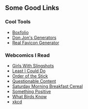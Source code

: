 ## Some Good Links

### Cool Tools

- [Boxfolio][boxf]
- [Don Jon's Generators][donjon]
- [Real Favicon Generator][rfg]

### Webcomics I Read

- [Girls With Slingshots][gws]
- [Least I Could Do][licd]
- [Order of the Stick][oots]
- [Questionable Content][qc]
- [Saturday Morning Breakfast Cereal][smbc]
- [Something Positive][sp]
- [What Birds Know][wbk]
- [xkcd][xkcd]


[boxf]: https://www.boxfolio.com/ " "
[donjon]: http://donjon.bin.sh/ " "
[gws]: http://www.girlswithslingshots.com/ " "
[licd]: http://www.leasticoulddo.com/ " "
[oots]: http://www.giantitp.com/ " "
[qc]: http://questionablecontent.net/ " "
[rfg]: http://realfavicongenerator.net/ " "
[smbc]: http://www.smbc-comics.com/ " "
[sp]: http://www.somethingpositive.net/ " "
[wbk]: http://fribergthorelli.com/wbk/ " "
[xkcd]: http://www.xkcd.com/ " "
